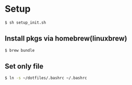 # Setup

```sh
$ sh setup_init.sh
```

## Install pkgs via homebrew(linuxbrew)

```sh
$ brew bundle
```

## Set only file

```sh
$ ln -s ~/dotfiles/.bashrc ~/.bashrc
```
